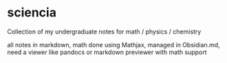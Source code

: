 # sciencia
Collection of my undergraduate notes for math / physics / chemistry 


all notes in markdown, math done using Mathjax, managed in Obsidian.md, need a viewer like pandocs or markdown previewer with math support 
